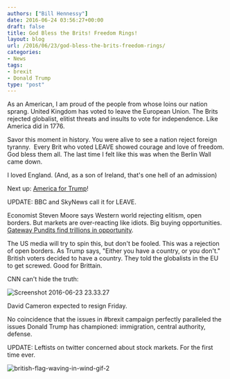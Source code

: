 ```yaml
---
authors: ["Bill Hennessy"]
date: 2016-06-24 03:56:27+00:00
draft: false
title: God Bless the Brits! Freedom Rings!
layout: blog
url: /2016/06/23/god-bless-the-brits-freedom-rings/
categories:
- News
tags:
- brexit
- Donald Trump
type: "post"
---
```


As an American, I am proud of the people from whose loins our nation sprang. United Kingdom has voted to leave the European Union. The Brits rejected globalist, elitist threats and insults to vote for independence. Like America did in 1776.

Savor this moment in history. You were alive to see a nation reject foreign tyranny.  Every Brit who voted LEAVE showed courage and love of freedom. God bless them all. The last time I felt like this was when the Berlin Wall came down.

I loved England. (And, as a son of Ireland, that's one hell of an admission)

Next up: [America for Trump](https://hennessysview.com/2016/06/01/what-the-world-needs-now-a-trump-book/)!

UPDATE: BBC and SkyNews call it for LEAVE.

Economist Steven Moore says Western world rejecting elitism, open borders. But markets are over-reacting like idiots. Big buying opportunities. [Gateway Pundits find trillions in opportunity](https://www.thegatewaypundit.com/2016/06/bloomberg-analysts-half-trillion-erased-global-markets-following-brexit-vote/).

The US media will try to spin this, but don't be fooled. This was a rejection of open borders. As Trump says, "Either you have a country, or you don't." British voters decided to have a country. They told the globalists in the EU to get screwed. Good for Brittain.

CNN can't hide the truth:

![Screenshot 2016-06-23 23.33.27](https://hennessysview.com/wp-content/uploads/2016/06/Screenshot-2016-06-23-23.33.27.png)




David Cameron expected to resign Friday.

No coincidence that the issues in #brexit campaign perfectly paralleled the issues Donald Trump has championed: immigration, central authority, defense.

UPDATE: Leftists on twitter concerned about stock markets. For the first time ever.

![british-flag-waving-in-wind-gif-2](https://hennessysview.com/wp-content/uploads/2016/06/british-flag-waving-in-wind-gif-2.gif)

